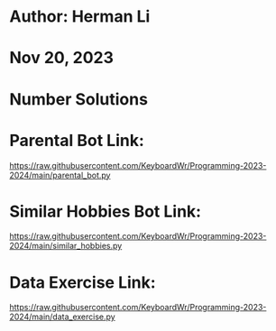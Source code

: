 # Author: Herman Li
# Nov 20, 2023
# Number Solutions


# Parental Bot Link:
https://raw.githubusercontent.com/KeyboardWr/Programming-2023-2024/main/parental_bot.py

# Similar Hobbies Bot Link:
https://raw.githubusercontent.com/KeyboardWr/Programming-2023-2024/main/similar_hobbies.py

# Data Exercise Link:
https://raw.githubusercontent.com/KeyboardWr/Programming-2023-2024/main/data_exercise.py